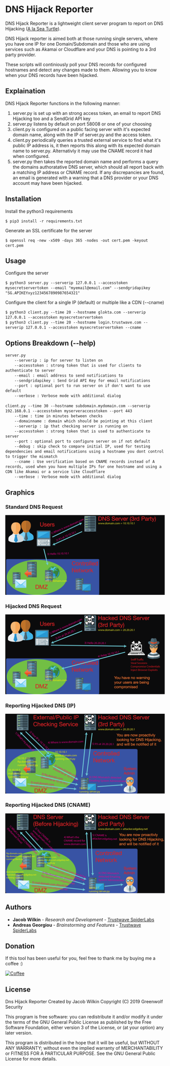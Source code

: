 # DNS Hijack Reporter

DNS Hijack Reporter is a lightweight client server program to report on DNS Hijacking ([A la Sea Turtle](https://www.wired.com/story/sea-turtle-dns-hijacking/)).

DNS Hijack reporter is aimed both at those running single servers, where you have one IP for one Domain/Subdomain and those who are using services such as Akamai or Cloudflare and your DNS is pointing to a 3rd party provider.

These scripts will continiously poll your DNS records for configured hostnames and detect any changes made to them. Allowing you to know when your DNS records have been hijacked. 

## Explaination

DNS Hijack Reporter functions in the following manner:

1) server.py is set up with an strong access token, an email to report DNS Hijacking too and a SendGrid API key
2) server.py listens by default on port 58008 or one of your choosing
3) client.py is configured on a public facing server with it's expected domain name, along with the IP of server.py and the access token.
4) client.py periodically queries a trusted external service to find what it's public IP address is, it then reports this along with its expected domain name to server.py. Alternativly it may use the CNAME record it had when configured. 
5) server.py then takes the reported domain name and performs a query the domains authoratative DNS server, which should all report back with a matching IP address or CNAME record. If any discrepancies are found, an email is generated with a warning that a DNS provider or your DNS account may have been hijacked.

## Installation

Install the python3 requirements
```
$ pip3 install -r requirements.txt
```
Generate an SSL certificate for the server
```
$ openssl req -new -x509 -days 365 -nodes -out cert.pem -keyout cert.pem
```
## Usage

Configure the server
```
$ python3 server.py --serverip 127.0.0.1 --accesstoken mysecretservertoken --email "myemail@email.com" --sendgridapikey "SG.APIKEYxyz1234567890987654321"
```
Configure the client for a single IP (default) or multiple like a CDN (--cname)
```
$ python3 client.py --time 20 --hostname glokta.com --serverip 127.0.0.1 --accesstoken mysecretservertoken
$ python3 client.py --time 20 --hostname login.trustwave.com --serverip 127.0.0.1 --accesstoken mysecretservertoken --cname
```
## Options Breakdown (--help)
```
server.py
    --serverip : ip for server to listen on
    --accesstoken : strong token that is used for clients to authenticate to server
    --email : email address to send notifications to
    --sendgridapikey : Send Grid API Key for email notifications
    --port : optional port to run server on if don't want to use default
    --verbose : Verbose mode with additional dialog

client.py --time 30 --hostname subdomain.mydomain.com --serverip 192.168.0.1 --accesstoken myserveraccesstoken --port 443
    --time : time in minutes between checks
    --domainname : domain which should be pointing at this client
    --serverip : ip that checking server is running on
    --accesstoken : strong token that is used to authenticate to server
    --port : optional port to configure server on if not default
    --debug : skip check to compare initial IP, used for testing dependencies and email notifications using a hostname you dont control to trigger the mismatch
    --cname : Use verification based on CNAME records instead of A records, used when you have multiple IPs for one hostname and using a CDN like Akamai or a service like Cloudflare
    --verbose : Verbose mode with additional dialog
``` 
## Graphics

### Standard DNS Request

![Standard DNS Request](images/DNS-Hijacking-normal-request.png?raw=true "Standard DNS Request")

### Hijacked DNS Request

![Hijacked DNS Request](images/DNS-Hijacking-hijacked-request.png?raw=true "Hijacked DNS Request")

### Reporting Hijacked DNS (IP)

![Reporting Hijacked DNS IP](images/DNS-Hijacking-hijacked-request-reported.png?raw=true "Reporting Hijacked DNS (IP)")

### Reporting Hijacked DNS (CNAME)

![Reporting Hijacked DNS CNAME](images/DNS-Hijacking-hijacked-request-reported-cname.png?raw=true "Reporting Hijacked DNS (CNAME)")

## Authors

* **Jacob Wilkin** - *Research and Development* - [Trustwave SpiderLabs](https://github.com/SpiderLabs)
* **Andreas Georgiou** - *Brainstorming and Features* - [Trustwave SpiderLabs](https://github.com/SpiderLabs)

## Donation
If this tool has been useful for you, feel free to thank me by buying me a coffee :)

[![Coffee](https://www.buymeacoffee.com/assets/img/custom_images/orange_img.png)](https://www.buymeacoffee.com/Greenwolf)

## License

Dns Hijack Reporter
Created by Jacob Wilkin
Copyright (C) 2019 Greenwolf Security
 
This program is free software: you can redistribute it and/or modify
it under the terms of the GNU General Public License as published by
the Free Software Foundation, either version 3 of the License, or
(at your option) any later version.

This program is distributed in the hope that it will be useful,
but WITHOUT ANY WARRANTY; without even the implied warranty of
MERCHANTABILITY or FITNESS FOR A PARTICULAR PURPOSE.  See the
GNU General Public License for more details.


